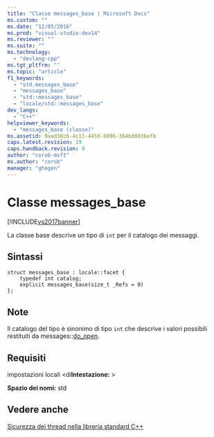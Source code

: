 ```yaml
---
title: "Classe messages_base | Microsoft Docs"
ms.custom: ""
ms.date: "12/05/2016"
ms.prod: "visual-studio-dev14"
ms.reviewer: ""
ms.suite: ""
ms.technology: 
  - "devlang-cpp"
ms.tgt_pltfrm: ""
ms.topic: "article"
f1_keywords: 
  - "std.messages_base"
  - "messages_base"
  - "std::messages_base"
  - "locale/std::messages_base"
dev_langs: 
  - "C++"
helpviewer_keywords: 
  - "messages_base (classe)"
ms.assetid: 9aad38c6-4c13-445d-b096-364bd0836efb
caps.latest.revision: 19
caps.handback.revision: 9
author: "corob-msft"
ms.author: "corob"
manager: "ghogen"
---
```

# Classe messages_base
[!INCLUDE[vs2017banner](../assembler/inline/includes/vs2017banner.md)]

La classe base descrive un tipo di `int` per il catalogo dei messaggi.  
  
## Sintassi  
  
```  
struct messages_base : locale::facet {  
    typedef int catalog;  
    explicit messages_base(size_t _Refs = 0)  
};  
```  
  
## Note  
 Il catalogo del tipo è sinonimo di tipo `int` che descrive i valori possibili restituiti da messages::[do\_open](../Topic/messages::do_open.md).  
  
## Requisiti  
 impostazioni locali \<di**Intestazione:** \>  
  
 **Spazio dei nomi:** std  
  
## Vedere anche  
 [Sicurezza dei thread nella libreria standard C\+\+](../standard-library/thread-safety-in-the-cpp-standard-library.md)